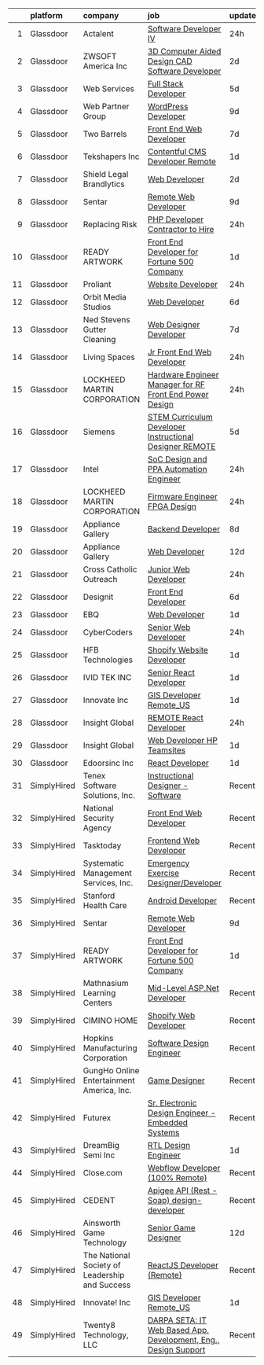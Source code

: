 

|    | platform    | company                                        | job                                                                                                                                                                                                                                                                                                                                                                                                                                                                                                                                                                                                                                                                                                                                                                                                                                                                                                                                                                                                                                                                                                                                                                                                                                                                                                                                                                          | update_time   | location          |
|---:|:------------|:-----------------------------------------------|:-----------------------------------------------------------------------------------------------------------------------------------------------------------------------------------------------------------------------------------------------------------------------------------------------------------------------------------------------------------------------------------------------------------------------------------------------------------------------------------------------------------------------------------------------------------------------------------------------------------------------------------------------------------------------------------------------------------------------------------------------------------------------------------------------------------------------------------------------------------------------------------------------------------------------------------------------------------------------------------------------------------------------------------------------------------------------------------------------------------------------------------------------------------------------------------------------------------------------------------------------------------------------------------------------------------------------------------------------------------------------------|:--------------|:------------------|
|  1 | Glassdoor   | Actalent                                       | [Software Developer IV](https://www.glassdoor.com/partner/jobListing.htm?pos=112&ao=1110586&s=58&guid=000001824396f6ada3d22b93301b67f3&src=GD_JOB_AD&t=SR&vt=w&ea=1&cs=1_830d779d&cb=1658991343629&jobListingId=1008034383797&cpc=6FC5BA77C9A4CD78&jrtk=3-0-1g91pdtmo2jqb001-1g91pdtn928d1000-7696ebccd78def2a--6NYlbfkN0ChYVx_I3yfZ_JDY3EFoivtqvi_stwnZ_kRt8Dowt_l_d1ydueao4NE-oUleRJ4yhgzUSivYVIO_wQrdpt8rPzSfdeGgeB4-R989ZU1B03QRwkGjaQTfSM_TzmmkFRS7HzRBfQYJXej989KK_WX8xbDALqSfVfmSHrYA2L3sv_Lzaw9yNG7UMmaIE1sGEThV9rUdJQeU9z_VcucIFt6vVqPpA5vDvcSPFQVV4TBjVM-Fz1TAreHyVG-_FRPwCM_-4tRIZvmUQL5TGNQqz-8mW8s1ZPm_PO4EBjVpWifQID7UHiqvmlqdzpUOjklgI3Qog9XgZv0AE1l0TPkFv3M5FwtzHz1pYF31K69Jm4DCJfrhahHI-iVcsx94oLFix8o13n811uYkJjy2AzqFtOT1uNt02ZKX1WX4Uxmmwz1cyeYvLvh2GG8XejFX_4evwXihGONrz6V5CXs-k-_IRdJw_8MeyU-YYs4kcck-ucYiJP6n7BHEFLhQgEsnY-cU7gHz4VvCKhiwhsRwQpXZHwXHOwlB8sAbTJ1e5K3eH4wNqXatsTNEhm0LjFt0s7tLkb5dlx5f2PHV9TXV420DuSWI40zI_TQ1OWZp05n4sR0xmY7PljvGRqzJk7wxUA0A6jeT5VSepJtNnoDt3mTAonjo4xu3YSv4qQXmtsdefM2tN4UF8bWhfvb_4BhgcGzIBx2qTyKmKEUY7fxPIiVfxv6Ver5f-wPeDCbjXU4HV8ouchrd-wMG6lirgPXvIT4xag_3_nctSzW9IhU8YNSSXSpRUZwyXELgCLw_dPu70D3qH-ijxd9hQUPqUjoR7o6m8IeeInZ2iU30hyYfiJ7wuhrK7XmFoz1PI9iri20XQCHizKx1fKfpyRIHSxHiovVFvnuveRuepQDkXhIQ6VYItosUV6Lxs2LPeKkQBzSUgostrE2Z7HFNsDWyEYb0c4iT7_f-jYdmfRvw6vJzN2BgqNhJjRarBvF30nfd1XJf956TO8ENw%3D%3D) | 24h           | Cranston, RI      |
|  2 | Glassdoor   | ZWSOFT America Inc                             | [3D Computer Aided Design  CAD  Software Developer](https://www.glassdoor.com/partner/jobListing.htm?pos=101&ao=1110586&s=58&guid=000001824396f6ada3d22b93301b67f3&src=GD_JOB_AD&t=SR&vt=w&ea=1&cs=1_9738f211&cb=1658991343627&jobListingId=1008028413603&cpc=1641D5D5536C06B6&jrtk=3-0-1g91pdtmo2jqb001-1g91pdtn928d1000-7cfc9b44e995e1c8--6NYlbfkN0Al--CnnRAAemIt_jfh57jxz0oZUFSmuvBQtr16jS88RRLe8Ac7oVcsiyg-vicHt85WlGgMjQ3jT_JXQEFEJM2J6WbHKirNqK3Z481xKc2l-WsEBEiFHTKZzwi3TM2D5oDtmy1YCJtTLM5VPw8FD8ycXz93Nw6WVEOhwseukaqVqFM4pURWTwlnC0FcXcD6Ew9B7e_uVeiCh9PtuMzizrDLF4WuVNGSvj7EzVxjZXyh8E-e8qioOceG-d_NlTpdW7xEuZpbb-5ag4RmkFzocTpzQtVfbM5tWnISKLVGTewR1MHf7R3NqdcDSAhAvB-blTfxBkUeDuaUskxcPjjIXxxHGMUsq6BGPcmgNXKWTMzSur_0aWnpsNNHZ_YihtlhCmiX8HHYl44lyOX_MW0ckMPviOHlcAiZ4Q32i1ys6EOFdjrNu5Xk-NvgcV7v3vT6OQwnGYgpVkR1YUw0IlkXi3f_fXbk-_VHbZLFLVYxpgQG3VFXzhnuOGAAs09CExK5BWvfJvgGy6HE3pDRmT22MpL934Bwk54kUisO7sf7WTpX4w%3D%3D)                                                                                                                                                                                                                                                                                                                                                                                                                                     | 2d            | Melbourne, FL     |
|  3 | Glassdoor   | Web Services                                   | [Full Stack Developer](https://www.glassdoor.com/partner/jobListing.htm?pos=119&ao=1136043&s=58&guid=000001824396f6ada3d22b93301b67f3&src=GD_JOB_AD&t=SR&vt=w&cs=1_6e6e18cb&cb=1658991343629&jobListingId=1008024000318&jrtk=3-0-1g91pdtmo2jqb001-1g91pdtn928d1000-c62dc556ccc5faef-)                                                                                                                                                                                                                                                                                                                                                                                                                                                                                                                                                                                                                                                                                                                                                                                                                                                                                                                                                                                                                                                                                        | 5d            | Remote            |
|  4 | Glassdoor   | Web Partner Group                              | [WordPress Developer](https://www.glassdoor.com/partner/jobListing.htm?pos=123&ao=1136043&s=58&guid=000001824396f6ada3d22b93301b67f3&src=GD_JOB_AD&t=SR&vt=w&ea=1&cs=1_1e7a9d9a&cb=1658991343630&jobListingId=1008012101369&jrtk=3-0-1g91pdtmo2jqb001-1g91pdtn928d1000-98d259ec1f54ae45-)                                                                                                                                                                                                                                                                                                                                                                                                                                                                                                                                                                                                                                                                                                                                                                                                                                                                                                                                                                                                                                                                                    | 9d            | Remote            |
|  5 | Glassdoor   | Two Barrels                                    | [Front End Web Developer](https://www.glassdoor.com/partner/jobListing.htm?pos=118&ao=1136043&s=58&guid=000001824396f6ada3d22b93301b67f3&src=GD_JOB_AD&t=SR&vt=w&cs=1_e345e7f8&cb=1658991343629&jobListingId=1008017355287&jrtk=3-0-1g91pdtmo2jqb001-1g91pdtn928d1000-4073b3b8d689a35e-)                                                                                                                                                                                                                                                                                                                                                                                                                                                                                                                                                                                                                                                                                                                                                                                                                                                                                                                                                                                                                                                                                     | 7d            | Remote            |
|  6 | Glassdoor   | Tekshapers Inc                                 | [Contentful CMS Developer    Remote](https://www.glassdoor.com/partner/jobListing.htm?pos=128&ao=1136043&s=58&guid=000001824396f6ada3d22b93301b67f3&src=GD_JOB_AD&t=SR&vt=w&ea=1&cs=1_1f6a0dbc&cb=1658991343630&jobListingId=1008030721254&jrtk=3-0-1g91pdtmo2jqb001-1g91pdtn928d1000-f843ec89b18be206-)                                                                                                                                                                                                                                                                                                                                                                                                                                                                                                                                                                                                                                                                                                                                                                                                                                                                                                                                                                                                                                                                     | 1d            | Remote            |
|  7 | Glassdoor   | Shield Legal   Brandlytics                     | [Web Developer](https://www.glassdoor.com/partner/jobListing.htm?pos=106&ao=1110586&s=58&guid=000001824396f6ada3d22b93301b67f3&src=GD_JOB_AD&t=SR&vt=w&ea=1&cs=1_a036c210&cb=1658991343628&jobListingId=1008028234356&cpc=75B6770C194DCF89&jrtk=3-0-1g91pdtmo2jqb001-1g91pdtn928d1000-aa380593fae3c19f--6NYlbfkN0AY4guaBc_odNxnJHTncvfwFu86WvDwtbc_K-gSZc1x5K7wdWHYCJnRp1Locsx80aYeKxKbs3sTBvFSDwBImemlYRB_e4OQYRrXxD9lkdg-qLSJy7X3bVycCTf_UEZ1FJpnKfVLQtn9kZEOtD2QugQ7t6lLq_pIjFKEkKBFYlzOARkx5WAdxaC6mzVyzPCaQkDVOsR_z4wT3Zqho5y_qqXYvedhqhuY2IszY3rsJ6BoZW3ujH2Z1E0Z8Q6qnjmWGhKvA29PV85KULhJiZS21ZlQAFbNUegggU0YDEG5I-13fJpbCC-SY7u9kHiYL-xep5rCFu4JHZOD_nNleFTs8Fg3eMiGpZnqSRWuWmku1WJ3JmH8XyDqPK78KtiWLql4PkKDyOpbu4b5ycIbGHO_uRPFHC59S7CFg9gEcp4pSEh2HzBSHu5KzsAGbDMw_fO1WHXnmUrLqubabWnK7-zfSmdHWfTfD8MQWZDLedfu-H2-gTJn5SHkgFlAgHEpwPqzlNA%3D)                                                                                                                                                                                                                                                                                                                                                                                                                                                                                                                       | 2d            | Carlsbad, CA      |
|  8 | Glassdoor   | Sentar                                         | [Remote Web Developer](https://www.glassdoor.com/partner/jobListing.htm?pos=122&ao=1136043&s=58&guid=000001824396f6ada3d22b93301b67f3&src=GD_JOB_AD&t=SR&vt=w&cs=1_af7814cf&cb=1658991343630&jobListingId=1008013416156&jrtk=3-0-1g91pdtmo2jqb001-1g91pdtn928d1000-6d7f1a1323a40840-)                                                                                                                                                                                                                                                                                                                                                                                                                                                                                                                                                                                                                                                                                                                                                                                                                                                                                                                                                                                                                                                                                        | 9d            | Remote            |
|  9 | Glassdoor   | Replacing Risk                                 | [PHP Developer  Contractor to Hire ](https://www.glassdoor.com/partner/jobListing.htm?pos=125&ao=1136043&s=58&guid=000001824396f6ada3d22b93301b67f3&src=GD_JOB_AD&t=SR&vt=w&ea=1&cs=1_1e1d41c8&cb=1658991343630&jobListingId=1008033307310&jrtk=3-0-1g91pdtmo2jqb001-1g91pdtn928d1000-548cebdf807280fc-)                                                                                                                                                                                                                                                                                                                                                                                                                                                                                                                                                                                                                                                                                                                                                                                                                                                                                                                                                                                                                                                                     | 24h           | Remote            |
| 10 | Glassdoor   | READY ARTWORK                                  | [Front End Developer for Fortune 500 Company](https://www.glassdoor.com/partner/jobListing.htm?pos=121&ao=1136043&s=58&guid=000001824396f6ada3d22b93301b67f3&src=GD_JOB_AD&t=SR&vt=w&ea=1&cs=1_5a042e10&cb=1658991343630&jobListingId=1008030771215&jrtk=3-0-1g91pdtmo2jqb001-1g91pdtn928d1000-28f0fc5314bca22e-)                                                                                                                                                                                                                                                                                                                                                                                                                                                                                                                                                                                                                                                                                                                                                                                                                                                                                                                                                                                                                                                            | 1d            | Remote            |
| 11 | Glassdoor   | Proliant                                       | [Website Developer](https://www.glassdoor.com/partner/jobListing.htm?pos=116&ao=1136043&s=58&guid=000001824396f6ada3d22b93301b67f3&src=GD_JOB_AD&t=SR&vt=w&ea=1&cs=1_f02c0b93&cb=1658991343629&jobListingId=1008034403112&jrtk=3-0-1g91pdtmo2jqb001-1g91pdtn928d1000-c05660cb7fb4f90a-)                                                                                                                                                                                                                                                                                                                                                                                                                                                                                                                                                                                                                                                                                                                                                                                                                                                                                                                                                                                                                                                                                      | 24h           | Remote            |
| 12 | Glassdoor   | Orbit Media Studios                            | [Web Developer](https://www.glassdoor.com/partner/jobListing.htm?pos=117&ao=1136043&s=58&guid=000001824396f6ada3d22b93301b67f3&src=GD_JOB_AD&t=SR&vt=w&ea=1&cs=1_5b4d38ba&cb=1658991343629&jobListingId=1008021056685&jrtk=3-0-1g91pdtmo2jqb001-1g91pdtn928d1000-783f9c4b3577f603-)                                                                                                                                                                                                                                                                                                                                                                                                                                                                                                                                                                                                                                                                                                                                                                                                                                                                                                                                                                                                                                                                                          | 6d            | Remote            |
| 13 | Glassdoor   | Ned Stevens Gutter Cleaning                    | [Web Designer Developer](https://www.glassdoor.com/partner/jobListing.htm?pos=110&ao=1110586&s=58&guid=000001824396f6ada3d22b93301b67f3&src=GD_JOB_AD&t=SR&vt=w&ea=1&cs=1_5f358b42&cb=1658991343629&jobListingId=1008017120877&cpc=F4EED0218A761C36&jrtk=3-0-1g91pdtmo2jqb001-1g91pdtn928d1000-d5fb7e4d1dac221b--6NYlbfkN0DLxniXb9xd09bch3T7EymxCrgj1jiT2kSu__xrmi42oCz9LhPSIgqDkFYApuYeWGy_rjCkHvUHMHLj1_Xvd3v1qSbW6fyst-_8t0riB0k_jESoRxSdvl5g2QFKEhLWUaJicRCC7nSUOmNyjVaHbcpcN3zcep0FLteSd7OHcev7pL95IUF5i3_w8cGQVncW66C73VLMu-NZI1174_UyfPio0Gp9TZPEIVCVmY7W8vG2zMSR3_L0Cqc7LV_hZVw2CrmHko7FcNjAGEzXMVbLrTibe_PExEMr8NGI0sEUsJx6xQCBz_ZTfbc9JpJIlAwGEMxVdyv1t_9GlxcPwO_rk6aVV_vTIlFkJRlOUm3nGYiSXv4rhSWSFbAnfRfjXRnOI6Y5SBZIGkRbtefYVU5FD_byTp3jcZq87n4HvLKeKWApe_Cv4YL1_OCGQzqk0EGU8F-zOoopPttYGj3YxzmraWvTgpG4cQ5oYXoLj2IVK0ezsD9iUeKWiKY66ZwQgtr_Vy4%3D)                                                                                                                                                                                                                                                                                                                                                                                                                                                                                                              | 7d            | Fairfield, NJ     |
| 14 | Glassdoor   | Living Spaces                                  | [Jr Front End Web Developer](https://www.glassdoor.com/partner/jobListing.htm?pos=109&ao=1110586&s=58&guid=000001824396f6ada3d22b93301b67f3&src=GD_JOB_AD&t=SR&vt=w&cs=1_b319e52c&cb=1658991343628&jobListingId=1008033097723&cpc=32EE424DE2B657EB&jrtk=3-0-1g91pdtmo2jqb001-1g91pdtn928d1000-7c86fdc9ea37036d--6NYlbfkN0BCErBklGPwVdmEBWKJvGOx97ULaje17ViBys7QDBnJ36oFFJ4rVS9Av86F4bdEHgsCb3-5Zlg3PjATLNb0LDZm35ZQ0fL-Llw0tla1pPOq9stJmTsYAU6_fUg_2S4SLtjhxEUlc1X0rWmTDc9SGQ8FBOQqeskZl0gHPox6ZAC2NlRdtea1YEakschSGAI7-68sAzV18hTmbs5M93qm4uwhZjAL1G3334cUqbXRlYgLUHFIkhcxB5IWHbaS1V3SIYQ8nwgiUSs_2KcD4Uvql_QVykg0kmt5INuVyP_vsppqdEh8DMNphNhDeLudBvXf9rCn8o9zbn3PLN11HpV_U1TpN9HAlz9W7ZLiYDbIdPgVlJJ5HpYm-6MpZDa2n8P8570C6ntGjgwemZKldLZbwJl8DDAZ-r7b-vs560TMcgEeqO468fRft_gw-s6AA1cpqtVklFdVUeWEqX63id2r0YLSt9uNwuLHc3u5Irq1DBEjur9NNfAK9E5LQoxggjlxTqgSr-2wghLgSvvoOVOZlKenYLNkS1xgRxxcZ8ab6QdsXlBNZwYOE6a44TpQ2wp_9iSD9oH4hXkn-e6PvfgVT3El)                                                                                                                                                                                                                                                                                                                                                                                                                             | 24h           | La Mirada, CA     |
| 15 | Glassdoor   | LOCKHEED MARTIN CORPORATION                    | [Hardware Engineer Manager for RF Front End   Power Design](https://www.glassdoor.com/partner/jobListing.htm?pos=108&ao=1110586&s=58&guid=000001824396f6ada3d22b93301b67f3&src=GD_JOB_AD&t=SR&vt=w&cs=1_9d66de52&cb=1658991343628&jobListingId=1008034352486&cpc=7AD1D84939BBEEF3&jrtk=3-0-1g91pdtmo2jqb001-1g91pdtn928d1000-4655d5b5a2fd7ff2--6NYlbfkN0BuMqUtaNIakuoGTB-u7I0EvtcrTK1_bHO6_bsORPCvsAuhl2Re_HYGgFFE4slO0oBs0cqikk0H_6iLlvyTYklVwNBdW0iNb1ptwM0OqmLIGP0ARbGbaVJ2HBYibrI67StOes1NTxQZpr8IGsR_hwE_7XVn5Xz3hAz5bZhPzNpYkAdBJOeMN4qvDmUGfuEnyAFG1D-wfzXa_Wp4eBCrbelnOaakcD6D0PClM1iEEcuoZT0JwtC_vUohKtQ5SZTg5LidmSlkqxMGW3cFuRk2_i_ufcIHAF0IQJcqNSf1worWGrwv3AspkmEuiC2NK311FlL1H26R1BR37NTz3yNqBy613TxH60_qMXgRv7KAtYg9qsY4zW5M7AGMj_SDDh6oD1ScoqytVL1LPiy3HTF4FzDZND0p6vPWx4Rzb0HW4QzSc1oMA8JVtRUoqG3cPWgR6jFbQy5LZcJIOBTfkY7DdqhAlHlgr4t2bfCryZWcdHCFUSLrmKMlXCnbZN-XgIxy6xZeIzkyOWVDgF_1j1FaO-rfeHH7KDZDQVNcw1rshxSPeIy3FLJdkuOvvQ6TadSlYwIiimhem3Id97Bq0dR2HvrMcCuw0J93elkIf6hCmAg7CeQEowwB7kAlLAHDSA-nvxs%3D)                                                                                                                                                                                                                                                                                                                                                | 24h           | Liverpool, NY     |
| 16 | Glassdoor   | Siemens                                        | [STEM  Curriculum Developer Instructional Designer  REMOTE](https://www.glassdoor.com/partner/jobListing.htm?pos=127&ao=1136043&s=58&guid=000001824396f6ada3d22b93301b67f3&src=GD_JOB_AD&t=SR&vt=w&cs=1_706dea48&cb=1658991343630&jobListingId=1008023949968&jrtk=3-0-1g91pdtmo2jqb001-1g91pdtn928d1000-5f30ffdd3c516d77-)                                                                                                                                                                                                                                                                                                                                                                                                                                                                                                                                                                                                                                                                                                                                                                                                                                                                                                                                                                                                                                                   | 5d            | New York, NY      |
| 17 | Glassdoor   | Intel                                          | [SoC Design and PPA Automation Engineer](https://www.glassdoor.com/partner/jobListing.htm?pos=129&ao=1136043&s=58&guid=000001824396f6ada3d22b93301b67f3&src=GD_JOB_AD&t=SR&vt=w&cs=1_f35b501d&cb=1658991343630&jobListingId=1008032978252&jrtk=3-0-1g91pdtmo2jqb001-1g91pdtn928d1000-c8441fd869a03653-)                                                                                                                                                                                                                                                                                                                                                                                                                                                                                                                                                                                                                                                                                                                                                                                                                                                                                                                                                                                                                                                                      | 24h           | Hillsboro, OR     |
| 18 | Glassdoor   | LOCKHEED MARTIN CORPORATION                    | [Firmware Engineer   FPGA Design](https://www.glassdoor.com/partner/jobListing.htm?pos=103&ao=1110586&s=58&guid=000001824396f6ada3d22b93301b67f3&src=GD_JOB_AD&t=SR&vt=w&cs=1_283cf830&cb=1658991343627&jobListingId=1008034352461&cpc=878687325D2A5CC7&jrtk=3-0-1g91pdtmo2jqb001-1g91pdtn928d1000-b08b5f9e5416a2a7--6NYlbfkN0BuMqUtaNIakuoGTB-u7I0EvtcrTK1_bHO6_bsORPCvsL7zkQUfIzpY4doIgp_GoHrmP1sGGRROKuSJd6deMK0jOVwBgOrAAib8YqO_zOJW-hS-g2KxCKxnlwIMzZwgfgp4hcZpDK3nqN6NZVgcxyV-SaMNiSxv1qvXH0ETsBwrHvI91i4eojzkJXeLpmnSBSlIvc7hnOdpIULAOCvubb2zzgEazcC21JOgoEWFFHpAv9VImdzbezFTUFdnkPj6ZZX9AJXMPWHdFcaOtfLkQe9iOwWMfNPLYU1lj8_O1e92xpZg3GGTa095oJ9LFDyFJrWpnSz4IhKVzn872clahhenLYSM1D4nriZaTUBUAqgi0go9jiZI14-xW3BjOhi-pLGBThibeVlbSLyaTSVeyHf2OfhCtOseexFS6i1hb1VEGINVQgM-Uxtka1HiRB7P_qHgRjRGX8yZ7L7dHd8pc4OyaaJDPrN0YnfbQ6zScU2moRXVPCERwjylPBJ4A7C2u11rWJZJn_MwcpUetohzK5LteRxgZfylIn_FLmpILsWAWq8YKeYavOYThzz3TWqZsPbF4A5qRg9B3ih3bbuc-FAKEmI22S4X4Jfahls4BY1bhZdr7kAJzRqZio9xDPwBpXM%3D)                                                                                                                                                                                                                                                                                                                                                                          | 24h           | Liverpool, NY     |
| 19 | Glassdoor   | Appliance Gallery                              | [Backend Developer](https://www.glassdoor.com/partner/jobListing.htm?pos=102&ao=1110586&s=58&guid=000001824396f6ada3d22b93301b67f3&src=GD_JOB_AD&t=SR&vt=w&ea=1&cs=1_fd3bdc64&cb=1658991343627&jobListingId=1008015204321&cpc=63C68CF611DF075E&jrtk=3-0-1g91pdtmo2jqb001-1g91pdtn928d1000-04df99de1115416d--6NYlbfkN0B7asqLSFTVh84QNhoMZnykEkqd3VzFRgpMd30Tm6Y5VAR0GYQIAhTEALcfM-Zhn9fD8bVtsauWf2bJC5qsUBNxWxzwk8a96xOOKY9-19yMMvHkehMIdjOaJoNB6m7LaeaQjQKxJYW3mWfW01ShS2-S48z205dlIMX1ezKrikYn70SO6_3EOjciYZ08OXw4R_81v1Q2qdzVBSMFTzJoZV54-bMQRFCp36DVe7sVp7oJg1orLl1tNLliL6Zd-im6Xs5GTdDzv-_FM-rbU9Sau-l-zuihhA5ZPMIuriooeFMbaw8-M2ocl8KjDl6wnwHda-WEUQ9fd26a4i_4ykyQlo4q4_UxOD8bQJdyQNDhWX7Z9gut5yNG6AwvotfCNxCiOef-oNdBguf7zHcL5H33dW_1C6O33tbhg6hc5HusxwZkx_AXvzyUcvyf4lhf-b1pGgI8TWWHUOPiqSoKi8xGQWf2Vls9RuimoYEfGqoZh6wNCLq2HkCuAztO77TsHJijM_o%3D)                                                                                                                                                                                                                                                                                                                                                                                                                                                                                                                   | 8d            | Brooklyn, NY      |
| 20 | Glassdoor   | Appliance Gallery                              | [Web Developer](https://www.glassdoor.com/partner/jobListing.htm?pos=105&ao=1110586&s=58&guid=000001824396f6ada3d22b93301b67f3&src=GD_JOB_AD&t=SR&vt=w&ea=1&cs=1_0f491757&cb=1658991343628&jobListingId=1008008964913&cpc=D69957E0862862E0&jrtk=3-0-1g91pdtmo2jqb001-1g91pdtn928d1000-435bd2b6f8cacd5c--6NYlbfkN0B7asqLSFTVh84QNhoMZnykEkqd3VzFRgpMd30Tm6Y5VIWEtl-JUdIb5_V1pDXLEt67MZ9QRJip4E_XGA71_9UcOW0fze0NvpWi5lOlztwP0lYIKknV_h1k0zZw_2L_e9TM-_ji4Ic1WxJ9mFuuPty_91pkbyzn6k3GS5ZPiYQ6vFW4Q7NJFgGvSQ76GfPqtA12UzTl7F1LOVYMeXlgmgIzxFzkxmPc5hZRoLwZFJK2Jh34sNopJiAp_SUI_EgG7jaaXvz6OfP9q5D9JgVti5EcsUHa30U-NQnXao5uFOYKK_9kY7G0zNefyJolFvKB02WtWbiSL_hMhZQKMDIRNNSXZlAseHZjNGgJDRpA4vobDanuX5IfqJsrO6xs08nrlPQZvYoU0eiuKGTrD-VdyZkIRgLV_lZc9AGSwzcM4eK0BbEFTDwhPkxNFrut-8juHh6suZcx9q31IIE1JUKrIyotjyk9LekT5R1Z5gy_-ZjpBVrmGlU8Nd7H)                                                                                                                                                                                                                                                                                                                                                                                                                                                                                                                                     | 12d           | Brooklyn, NY      |
| 21 | Glassdoor   | Cross Catholic Outreach                        | [Junior Web Developer](https://www.glassdoor.com/partner/jobListing.htm?pos=115&ao=1136043&s=58&guid=000001824396f6ada3d22b93301b67f3&src=GD_JOB_AD&t=SR&vt=w&ea=1&cs=1_ad53497d&cb=1658991343629&jobListingId=1008032805637&jrtk=3-0-1g91pdtmo2jqb001-1g91pdtn928d1000-27d766c12cb6d4f1-)                                                                                                                                                                                                                                                                                                                                                                                                                                                                                                                                                                                                                                                                                                                                                                                                                                                                                                                                                                                                                                                                                   | 24h           | Remote            |
| 22 | Glassdoor   | Designit                                       | [Front End Developer](https://www.glassdoor.com/partner/jobListing.htm?pos=126&ao=1136043&s=58&guid=000001824396f6ada3d22b93301b67f3&src=GD_JOB_AD&t=SR&vt=w&cs=1_28d0a0f4&cb=1658991343630&jobListingId=1008020551649&jrtk=3-0-1g91pdtmo2jqb001-1g91pdtn928d1000-f47811695be97e6d-)                                                                                                                                                                                                                                                                                                                                                                                                                                                                                                                                                                                                                                                                                                                                                                                                                                                                                                                                                                                                                                                                                         | 6d            | Redmond, WA       |
| 23 | Glassdoor   | EBQ                                            | [Web Developer](https://www.glassdoor.com/partner/jobListing.htm?pos=120&ao=1136043&s=58&guid=000001824396f6ada3d22b93301b67f3&src=GD_JOB_AD&t=SR&vt=w&ea=1&cs=1_fd3a124a&cb=1658991343630&jobListingId=1008030437461&jrtk=3-0-1g91pdtmo2jqb001-1g91pdtn928d1000-a75fcd8e224610af-)                                                                                                                                                                                                                                                                                                                                                                                                                                                                                                                                                                                                                                                                                                                                                                                                                                                                                                                                                                                                                                                                                          | 1d            | Remote            |
| 24 | Glassdoor   | CyberCoders                                    | [Senior Web Developer](https://www.glassdoor.com/partner/jobListing.htm?pos=113&ao=1110586&s=58&guid=000001824396f6ada3d22b93301b67f3&src=GD_JOB_AD&t=SR&vt=w&ea=1&cs=1_52079536&cb=1658991343629&jobListingId=1008033321142&cpc=334ABAF5D42DC775&jrtk=3-0-1g91pdtmo2jqb001-1g91pdtn928d1000-190b0f0d0a8cc523--6NYlbfkN0CpFJQzrgRR8WqXWK1qKKEqALWJw739KlKqr2H-MSI4eoBlI4EFrmor2FYZMP3muM3zfzcnN-JvHsI0kZo_8d2Acz0fPWeB4RRJ3lvif6D8V6YmBWFvhZs9rcK14eljosNVHwQHvcUFb3reSFTi0Qh-_rF-U7_sx9cRJC9ChViD2qUh_5nuMrkiBwssmpScwSBQ2l9nXOI-1XidARAy-dv1o_Cmc--RWNI_Z7dU0NUS4N26qpvEvXWtuPoYhfBnW_PoCcLJiwMYtCl4ZMYKIlVCvM8qMehWfPTmIPJTLZMlpiROpwIXkWmiYZqt6JAEL9DQVZZGxFkajF3kPQav4gTmn6RdGtWKPOGzJ3JJA9NDPi4ll39aJK7Z8FO2QBC21_uucud6c26_xka_hNHxJoxmfsVmVKeVPR0icBRz26wZPu7cHRF2OHVzWqeQFKMG65D9ep1cTvopYEvOKguJQxuejXTNCaKkiw0wKdeG5pn-Yk7YyeVwJ-GNr69KnhoroBqFgPZ7EuZP-31tVWDEKY5HN8txnmmSVDROji4oN-YA7SxEtA6QnvWbhQ2F8ThVL5TWhJA5rWgFGQRq6FAfk_poewDur34HW6C94iJ-ypg-LfbMKpOamkcSzpX9mRlhQ4NRfofKyiDL5VbqzuRXm6R-39Zsq5ji_NQ-N182yDhEMBDO491zMy8gWSlFkPIU3wwb74Wyv6a3OBwggtGBoF_bCnVvsgxSuJ_LioPC0slavZiEPTX4P31l-uuWkdp4At8YoLYlxJCFyRPCk6MmJaDuctbTzJD-Wd5xzZxWNyCYnn6BBX9VfvF9fyKuycewR5Cx_3QC18qyTOxPPrQ6p5glXwBSPp3i-MPLH4L10SF3RU-5WSDZdCDYcD62QPXIkwMSjI5WQolfL3W1bV_9YNETrjXKWZw3FSQkzr9K1S9DAW1-XwkN6lRwkWvPpwXQVhv-EiaPSUYOu_psXIDnfiKS65xlv6wLSHYX5TkTSUG4Ig%3D%3D)  | 24h           | Aurora, IL        |
| 25 | Glassdoor   | HFB Technologies                               | [Shopify Website Developer](https://www.glassdoor.com/partner/jobListing.htm?pos=107&ao=1110586&s=58&guid=000001824396f6ada3d22b93301b67f3&src=GD_JOB_AD&t=SR&vt=w&ea=1&cs=1_571599a3&cb=1658991343628&jobListingId=1008031374124&cpc=FB7E4A1762AE5BEC&jrtk=3-0-1g91pdtmo2jqb001-1g91pdtn928d1000-831cd3705c4f4998--6NYlbfkN0Bdi3r-K5gyuedsFzsY4v3-uemM-ORqdIiUVv3E2nJH3vlvsb5IuYYOklD7NZOGy3rnVAIolVzNsID5fGJjUhs1dhTSu9WEInWAvraJoOeFknnnH8je0iz9QJ4JuofFBwCGJ1zCBmjcI0m_NMAC0f180evG0rJyuJrorru0LjXt987AnDkCwEzYAjhLsUCLzS_A2Igk0w958aygXq4VVr2AgDRBzmqP-ZIKPoEYewBdgcj-RfNbKHLECdvOz5HxGdkku3PG7daac2OZ0GHjvgV2_metfZN2wEaajbvJLh0QRXHpbvdKRUT9yZMpfUzMYoqg3kGgJXMVJL938C-92L8z-ijj3shWEPDBo2lP8nwF8-JLeE5P8T8XqV1NleJVx7y7A7x-NTbVO0h3sdZIKMUx91dbLslDUinnBglaNdxMjqGDPwQE8xUXZsgI3c4uVpSZBpnBLFslah2CF1_Cf5xb5eHXkVZc6bKU8XZ-XGuzah3HO-ECTlnbWUCAkqAH5Ps%3D)                                                                                                                                                                                                                                                                                                                                                                                                                                                                                                           | 1d            | Saint George, UT  |
| 26 | Glassdoor   | IVID TEK INC                                   | [Senior React Developer](https://www.glassdoor.com/partner/jobListing.htm?pos=124&ao=1136043&s=58&guid=000001824396f6ada3d22b93301b67f3&src=GD_JOB_AD&t=SR&vt=w&ea=1&cs=1_8063d23e&cb=1658991343630&jobListingId=1008032035360&jrtk=3-0-1g91pdtmo2jqb001-1g91pdtn928d1000-2e4f5b0c68532638-)                                                                                                                                                                                                                                                                                                                                                                                                                                                                                                                                                                                                                                                                                                                                                                                                                                                                                                                                                                                                                                                                                 | 1d            | Remote            |
| 27 | Glassdoor   | Innovate  Inc                                  | [GIS Developer Remote_US](https://www.glassdoor.com/partner/jobListing.htm?pos=104&ao=1110586&s=58&guid=000001824396f6ada3d22b93301b67f3&src=GD_JOB_AD&t=SR&vt=w&cs=1_6e85baa2&cb=1658991343627&jobListingId=1008031307907&cpc=42BEC95245890617&jrtk=3-0-1g91pdtmo2jqb001-1g91pdtn928d1000-92c06fa26b15e091--6NYlbfkN0AoVyl0Z5GpsU8Pgj45A4EeIowv7x5WSzAT0pLcY0odFLOPkGN5ztqUNUO_fWemwQe5-VMDe7F3-Vrll5sHLlUq_2_78Pkp5xNceejwKY_LLuVvIzZbdNabonVXuAdda9DvCqsdB8i2Ms_anKSJBvAh8TjJcgD9AubEjrAT8JzbKiVJWSqjsSuWY6ROtv3EpLbvz_VwshSwM3Rb6XdpXOCW83r9LekIwloJ9C0Bh-0oit3Oz_EEbMgg15H03SGXSrhrIFRUK6Ci2UJz1ejH_teoXlbul5_X9dqHLMPiffq_rd5-I9MfgcYg_9BtP1cAd36ud9qgWaGg_HPwqem0rh8GnPhbVREHsm1IqDy9ukKz3cG_a1ufV4VQWMlXq3Ajnhrx4f1qMvd2SExBWCz--NOZr5FfSdqcALSXpqLHh0VopvTSw8TAiLxtH7kZjFU6D2kDCVISNfCOr76tDnKXruTmxwoJ6BOkj2THZlJ9zo4FOmSiNItcJCfZTrFADyT-UjhjUATfzvKntbDWfsCm6VTEm-t4yocAxVnZ0yv7hCOlC3VK4GE_kVDG)                                                                                                                                                                                                                                                                                                                                                                                                                                                                | 1d            | Remote            |
| 28 | Glassdoor   | Insight Global                                 | [REMOTE React Developer](https://www.glassdoor.com/partner/jobListing.htm?pos=111&ao=1110586&s=58&guid=000001824396f6ada3d22b93301b67f3&src=GD_JOB_AD&t=SR&vt=w&ea=1&cs=1_0f6751aa&cb=1658991343629&jobListingId=1008033584137&cpc=8795CF9063CD573D&jrtk=3-0-1g91pdtmo2jqb001-1g91pdtn928d1000-2a83082ed18ac851--6NYlbfkN0BKkHZu3wF05EeDimN_p6sYpKCMArvwa95YdH7UpkaBCkTAlOdu2lVgZ5yts_CGftg5hKCsCSvk-YoMsBXhsf4Bw9OVrDJrznVBisXgtqRMSDhbo_gjPnlYnwgpWPDDDaE_xuHizV4LUTbtapQFpHKhi51M_zh1m6TajkH_HaiBh6TjAYmk1mtDFNWBPfXrVvdV_iqL8zFjRsD9yxRyRH9gH4nYBRAns8C6UFTGmQ8MHzuQLkZyD4ByjYi49Njv-adp2nKodQqVgR04-H1B27sOIIVeunkIPo5r1Qk46wmTY1jEA-K1NvvKLJHLd4TTaEjaUT9bHPyciOSOEcnmv3iWzwR8Se-UY2vutURwQJD69F0z6GxubCpK-K2pulmEYe6-4RA4m4NvUOH25cUIwnCRXriL1pgu1U8Y6t9Q2taEGMp7MN1_OJVsHex9h806VFx87A9NkhwwjkMPwLtyTlYgP3KeBwaKIsjGpCrQmFZOOuaR5Ggp7ZEFcHI8EXj5aPnKFGUiV4ab0tQNr056MkVG)                                                                                                                                                                                                                                                                                                                                                                                                                                                                                            | 24h           | Remote            |
| 29 | Glassdoor   | Insight Global                                 | [Web Developer   HP Teamsites](https://www.glassdoor.com/partner/jobListing.htm?pos=114&ao=1110586&s=58&guid=000001824396f6ada3d22b93301b67f3&src=GD_JOB_AD&t=SR&vt=w&cs=1_b5ca9e18&cb=1658991343629&jobListingId=1008031184596&cpc=9908D8D4413DBB8A&jrtk=3-0-1g91pdtmo2jqb001-1g91pdtn928d1000-8597732c0ffccff0--6NYlbfkN0BKkHZu3wF05EeDimN_p6sYpKCMArvwa95YdH7UpkaBCqc7l59Erwqcyfr5yR1Dung_TXVmQof_P9I6LPnfJs2i5Z0NE58nDHTqpkGE8U8B9w0XjiKPyvQkK3MuF9N_Duzei3bcCmMzsdF2AsZcecBsyf0kdkrrLal1CikMKoL9ELFdBhi7K464I_AA9A5UfEeIB-i7RPm-XHcvtwFWU97pTa-gWrjr520sOOVPNAzmHEtkEZM3BJvrjjgaIa5fZ_K6DQVlEA983tfc3kp_PY5aFH2YE9UfKrKgV2aHO80zPRSrxD8YNrZsZtn8CuqRvRRcQyWxTfCwx5awF7ENTIzh2Du161zhgXYNcI8ArtxrFJqaptxkJrdgwOhidRd9NZkJkE9Eif3Mn5W9gLBMkI0vA9CDt5hkalWtLGi5a3MD0yKvhIwJ-dp1w4dQY-3b6v1vSGCbASZUifQajht3-JP5KTFKEN7GuzoSY7AryUfEIw%3D%3D)                                                                                                                                                                                                                                                                                                                                                                                                                                                                                                                               | 1d            | Chicago, IL       |
| 30 | Glassdoor   | Edoorsinc Inc                                  | [React Developer](https://www.glassdoor.com/partner/jobListing.htm?pos=130&ao=1136043&s=58&guid=000001824396f6ada3d22b93301b67f3&src=GD_JOB_AD&t=SR&vt=w&ea=1&cs=1_de1172c8&cb=1658991343630&jobListingId=1008030315564&jrtk=3-0-1g91pdtmo2jqb001-1g91pdtn928d1000-699daf01df0dc130-)                                                                                                                                                                                                                                                                                                                                                                                                                                                                                                                                                                                                                                                                                                                                                                                                                                                                                                                                                                                                                                                                                        | 1d            | Irving, TX        |
| 31 | SimplyHired | Tenex Software Solutions, Inc.                 | [Instructional Designer - Software](https://www.simplyhired.com/job/kd36Ld0v9O0wgWZYn7kAPjpejP8Vnl753_xAquJQb9r6fhu5OdXzDg?q=design+developer)                                                                                                                                                                                                                                                                                                                                                                                                                                                                                                                                                                                                                                                                                                                                                                                                                                                                                                                                                                                                                                                                                                                                                                                                                               | Recently      | Tampa, FL         |
| 32 | SimplyHired | National Security Agency                       | [Front End Web Developer](https://www.simplyhired.com/job/nOLlMFoM2tpJzWAdMgxCyBmy2swBcb8isPnOb-iSG3yN7AR5Y7eOqA?q=design+developer)                                                                                                                                                                                                                                                                                                                                                                                                                                                                                                                                                                                                                                                                                                                                                                                                                                                                                                                                                                                                                                                                                                                                                                                                                                         | Recently      | Fort Meade, MD    |
| 33 | SimplyHired | Tasktoday                                      | [Frontend Web Developer](https://www.simplyhired.com/job/j80AtxDeaTXwrm11xK3Ow_VD-6tONwf-DqHVpoXtz5dTyRKd2Ag3YQ?q=design+developer)                                                                                                                                                                                                                                                                                                                                                                                                                                                                                                                                                                                                                                                                                                                                                                                                                                                                                                                                                                                                                                                                                                                                                                                                                                          | Recently      | Newark, CA        |
| 34 | SimplyHired | Systematic Management Services, Inc.           | [Emergency Exercise Designer/Developer](https://www.simplyhired.com/job/K67Q598TGt6apYi50JKCrunnHOEkdFTM_OXtSucrngj-Oxxr_9INgQ?q=design+developer)                                                                                                                                                                                                                                                                                                                                                                                                                                                                                                                                                                                                                                                                                                                                                                                                                                                                                                                                                                                                                                                                                                                                                                                                                           | Recently      | Washington, DC    |
| 35 | SimplyHired | Stanford Health Care                           | [Android Developer](https://www.simplyhired.com/job/bixntMy0ujDioU4BjtZEEvVL_r_XDW95SQ5woSmxcbcU1YTvBsekZQ?q=design+developer)                                                                                                                                                                                                                                                                                                                                                                                                                                                                                                                                                                                                                                                                                                                                                                                                                                                                                                                                                                                                                                                                                                                                                                                                                                               | Recently      | Palo Alto, CA     |
| 36 | SimplyHired | Sentar                                         | [Remote Web Developer](https://www.simplyhired.com/job/sUIwT5EehUcdhQuRX9VuzO3Jfe3PBD0ZiYaMab-gTFkPAuzzTE8BGQ?q=design+developer)                                                                                                                                                                                                                                                                                                                                                                                                                                                                                                                                                                                                                                                                                                                                                                                                                                                                                                                                                                                                                                                                                                                                                                                                                                            | 9d            | Remote            |
| 37 | SimplyHired | READY ARTWORK                                  | [Front End Developer for Fortune 500 Company](https://www.simplyhired.com/job/HzgqTE5-qWXwtRdH38BMpToD1QKOt6Aag_8i7m3LuZWStQ8tMGaezg?q=design+developer)                                                                                                                                                                                                                                                                                                                                                                                                                                                                                                                                                                                                                                                                                                                                                                                                                                                                                                                                                                                                                                                                                                                                                                                                                     | 1d            | Remote            |
| 38 | SimplyHired | Mathnasium Learning Centers                    | [Mid-Level ASP.Net Developer](https://www.simplyhired.com/job/Qr6MVQYo2v4BfRNWcnKw7jbE12yHt3YB8wa6BFnViLkVFed8OPhguA?q=design+developer)                                                                                                                                                                                                                                                                                                                                                                                                                                                                                                                                                                                                                                                                                                                                                                                                                                                                                                                                                                                                                                                                                                                                                                                                                                     | Recently      | Los Angeles, CA   |
| 39 | SimplyHired | CIMINO HOME                                    | [Shopify Web Developer](https://www.simplyhired.com/job/rs9ntpSDY3waHgdxfe8xMNomoEnjqmcFWQ-EHTda3HujS1i2Nk0GKw?q=design+developer)                                                                                                                                                                                                                                                                                                                                                                                                                                                                                                                                                                                                                                                                                                                                                                                                                                                                                                                                                                                                                                                                                                                                                                                                                                           | Recently      | Remote            |
| 40 | SimplyHired | Hopkins Manufacturing Corporation              | [Software Design Engineer](https://www.simplyhired.com/job/qY8slYaw9wD2ocnPC4HaJoxOS535kfd1g9te5vVup0OD4IWDFxIROg?q=design+developer)                                                                                                                                                                                                                                                                                                                                                                                                                                                                                                                                                                                                                                                                                                                                                                                                                                                                                                                                                                                                                                                                                                                                                                                                                                        | Recently      | Emporia, KS       |
| 41 | SimplyHired | GungHo Online Entertainment America, Inc.      | [Game Designer](https://www.simplyhired.com/job/Rc7JM_HWvpoy8Wm-mG3cWeG9EpWnoA7dfZJTY6MjnqyGHuRuhtTXtQ?q=design+developer)                                                                                                                                                                                                                                                                                                                                                                                                                                                                                                                                                                                                                                                                                                                                                                                                                                                                                                                                                                                                                                                                                                                                                                                                                                                   | Recently      | Redondo Beach, CA |
| 42 | SimplyHired | Futurex                                        | [Sr. Electronic Design Engineer - Embedded Systems](https://www.simplyhired.com/job/yTf32o-rtkg6fYLSAykoSvHBGAtyJYSCa9SqNVcKrFQWik9sHIITzg?q=design+developer)                                                                                                                                                                                                                                                                                                                                                                                                                                                                                                                                                                                                                                                                                                                                                                                                                                                                                                                                                                                                                                                                                                                                                                                                               | Recently      | Bulverde, TX      |
| 43 | SimplyHired | DreamBig Semi Inc                              | [RTL Design Engineer](https://www.simplyhired.com/job/5EMgTRx6i13blHFw8SIwvhh3gUjZvFQmhQanwh10pIB3WlNIrCzSHA?q=design+developer)                                                                                                                                                                                                                                                                                                                                                                                                                                                                                                                                                                                                                                                                                                                                                                                                                                                                                                                                                                                                                                                                                                                                                                                                                                             | 1d            | San Jose, CA      |
| 44 | SimplyHired | Close.com                                      | [Webflow Developer (100% Remote)](https://www.simplyhired.com/job/9mB10Yu9fFGtMnwIqcrYtaJxUjBw6q4fAEncDG2M3NLxt8JCgr0_QA?q=design+developer)                                                                                                                                                                                                                                                                                                                                                                                                                                                                                                                                                                                                                                                                                                                                                                                                                                                                                                                                                                                                                                                                                                                                                                                                                                 | Recently      | Remote            |
| 45 | SimplyHired | CEDENT                                         | [Apigee API (Rest -Soap) design-developer](https://www.simplyhired.com/job/1PlP0mnGhX7nQ5caSk6HsDRM6r_uN7sBZA4iNy6keeMAy3S55AWhkA?q=design+developer)                                                                                                                                                                                                                                                                                                                                                                                                                                                                                                                                                                                                                                                                                                                                                                                                                                                                                                                                                                                                                                                                                                                                                                                                                        | Recently      | Phoenix, AZ       |
| 46 | SimplyHired | Ainsworth Game Technology                      | [Senior Game Designer](https://www.simplyhired.com/job/OwzpK8B02GQzYe0K7hGO9-9YDq4wrOFWS9iqtKtWsr3STSjdJRdd4A?q=design+developer)                                                                                                                                                                                                                                                                                                                                                                                                                                                                                                                                                                                                                                                                                                                                                                                                                                                                                                                                                                                                                                                                                                                                                                                                                                            | 12d           | Las Vegas, NV     |
| 47 | SimplyHired | The National Society of Leadership and Success | [ReactJS Developer (Remote)](https://www.simplyhired.com/job/VVdD8FAdKgp6_paAbNzHGayj4JTf6wbif-wqfRKSx4DNnHw-wkbKKw?q=design+developer)                                                                                                                                                                                                                                                                                                                                                                                                                                                                                                                                                                                                                                                                                                                                                                                                                                                                                                                                                                                                                                                                                                                                                                                                                                      | Recently      | Miami, FL         |
| 48 | SimplyHired | Innovate! Inc                                  | [GIS Developer Remote_US](https://www.simplyhired.com/job/AUWWL3R2Cf69Lx1hPz9NopWoMXyV9zhlruiWjody0r4cucx-efsyRQ?q=design+developer)                                                                                                                                                                                                                                                                                                                                                                                                                                                                                                                                                                                                                                                                                                                                                                                                                                                                                                                                                                                                                                                                                                                                                                                                                                         | 1d            | Remote            |
| 49 | SimplyHired | Twenty8 Technology, LLC                        | [DARPA SETA: IT Web Based App. Development, Eng., Design Support](https://www.simplyhired.com/job/o79fBiEDL3TMLeqVlfQoBMHwwQynGaqwgsiRmBdzELN9-D606RjxcQ?q=design+developer)                                                                                                                                                                                                                                                                                                                                                                                                                                                                                                                                                                                                                                                                                                                                                                                                                                                                                                                                                                                                                                                                                                                                                                                                 | Recently      | Arlington, VA     |